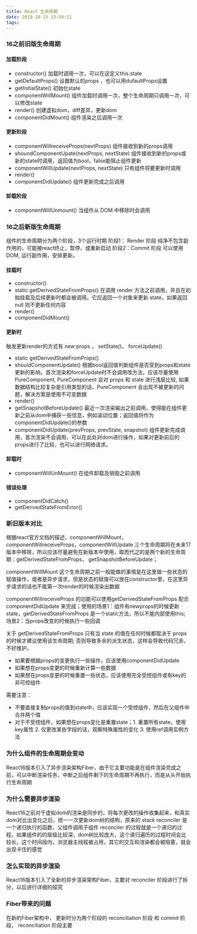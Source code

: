 ```yaml
---
title: React 生命周期
date: 2019-10-15 13:59:21
tags:
---
```


### 16之前旧版生命周期
#### 加载阶段

- constructor() 加载时调用一次，可以在这定义this.state
- getDefaultProps() 设置默认的props ，也可以用dufaultProps设置
- getInitialState() 初始化state
- componentWillMount() 组件加载时调用一次，整个生命周期只调用一次，可以修改state
- render() 创建虚拟dom，diff差异，更新dom
- componentDidMount() 组件渲染之后调用一次

#### 更新阶段

- componentWillreceiveProps(nextProps) 组件接收到新的props调用
- shoundComponentUpate(nextProps, nextState) 组件接收到新的props或 新的state时调用，返回值为bool，false能阻止组件更新
- componentWillUpdate(nextProps, nextState) 只有组件将要更新时调用
- render()
- componentDidUpdate() 组件更新完成之后调用

#### 卸载阶段

- componentWillUnmount() 当组件从 DOM 中移除时会调用

### 16之后新版生命周期
组件的生命周期分为两个阶段，3个运行时期
阶段1： Render 阶段
纯净不包含副作用的，可能被react终止，暂停，或重新启动
阶段2：Commit 阶段
可以使用DOM, 运行副作用，安排更新。
#### 挂载时

- constructor()
- static getDerivedStateFromProps() 在调用 render 方法之前调用，并且在初始挂载及后续更新时都会被调用。它应返回一个对象来更新 state，如果返回 null 则不更新任何内容
- render()
- componentDidMount()

#### 更新时
触发更新render的方式有 new props ， setState()， forceUpdate()

- static getDerivedStateFromProps() 
- shouldComponentUpdate() 根据bool返回值判断组件是否受到props和state更新的影响，首次渲染和forceUpdate时不会调用改方法，应该尽量使用PureComponent, PureComponent 会对 props 和 state 进行浅层比较, 如果数据结构比较复杂是引用类型的话，PureComponent 会出现不被更新的问题，解决方案是使用不可变数据
- render()
- getSnapshotBeforeUpdate() 最近一次渲染输出之前调用，使得能在组件更新之前从dom中捕获一些信息，例如滚动位置；返回值将作为componentDidUpdate()的参数
- componentDidUpdate(prevProps, prevState, snapshot) 组件更新完成调用，首次渲染不会调用，可以在此处对dom进行操作，如果对更新前后的props进行了比较，也可以进行网络请求。

#### 卸载时
- componentWillUnMount() 在组件卸载及销毁之前调用

#### 错误处理
- componentDidCatch() 
- getDerivedStateFromError()

### 新旧版本对比
根据react官方文档的描述，componentWillMount，componentWillreceiveProps，componentWillUpdate 三个生命周期将在未来17版本中移除，所以应该尽量避免在新版本中使用，取而代之的是两个新的生命周期：getDerivedStateFromProps， getSnapshotBeforeUpdate；

componentWillMount 这个生命周期之前一般能做的事情是在这里做一些状态的赋值操作，或者是异步请求，但是状态的赋值可以放在constructor里，在这里异步请求的话也不能第一次render的时候渲染出数据

componentWillreceiveProps 的功能可以使用getDerivedStateFromProps 配合 componentDidUpdate 来完成；使用的场景1：组件有newprops的时候更新state，getDerivedStateFromProps 是一个static方法，所以不能内部使用this; 场景2：当props改变的时候执行一些回调

关于 getDerivedStateFromProps
只有当 state 的值在任何时候都取决于 props的时候才建议使用该生命周期; 否则导致多余的派生状态，这样会导致代码冗余，不好维护。
- 如果要根据props的变更执行一些操作，应该使用componentDidUpdate
- 如果想在props变更的时候重新计算一些数据
- 如果想在props变更的时候重置一些状态，应该使用完全受控组件或有key的非可控组件

需要注意：
- 不要直接复制props的值到state中，应该实现一个受控组件，然后在父组件中合并两个值
- 对于不受控组件，如果想在props变化是重置state；1. 重置所有state，使用key属性 2. 仅更改某些字段的话，观察特殊属性的变化 3. 使用ref调用实例方法

### 为什么组件的生命周期会变动
React16版本引入了异步渲染架构Fiber，由于它主要功能是在组件渲染完成之前，可以中断渲染任务，中断之后组件剩下的生命周期不再执行，而是从头开始执行生命周期

### 为什么需要异步渲染
React16之前对于虚拟dom的渲染是同步的，将每次更改的操作收集起来，和真实dom对比出变化之后，统一一次更新dom树的结构，原来的 stack reconciler 是一个递归执行的函数，父组件调用子组件 reconciler 的过程就是一个递归的过程，如果组件的的层级比较深，dom树比较庞大，这个递归遍历的过程时间会比较长，这个时间段内，浏览器主线程被占用，其它的交互和渲染都会被阻塞，就会出现卡住的感觉

### 怎么实现的异步渲染
React16版本引入了全新的异步渲染架构Fiber，主要对 reconciler 阶段进行了拆分，以后进行详细的探究

### Fiber带来的问题
在新的Fiber架构中， 更新时分为两个阶段的 reconciliation 阶段 和 commit 阶段， reconciliation 阶段主要
